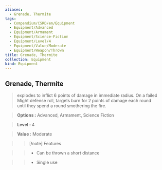 ```yaml
---
aliases:
  - Grenade, Thermite
tags:
  - Compendium/CSRD/en/Equipment
  - Equipment/Advanced
  - Equipment/Armament
  - Equipment/Science-Fiction
  - Equipment/Level/4
  - Equipment/Value/Moderate
  - Equipment/Weapon/Thrown
title: Grenade, Thermite
collection: Equipment
kind: Equipment
---
```

## Grenade, Thermite    
    
>explodes to inflict 6 points of damage in immediate radius. On a failed Might defense roll, targets burn for 2 points of damage each round until they spend a round smothering the fire.    
> **Options :** Advanced, Armament, Science Fiction    
> **Level :** 4    
> **Value :** Moderate    
>>[!note] Features    
>> - Can be thrown a short distance    
>> - Single use